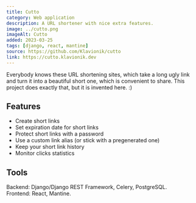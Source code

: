 ```yaml
---
title: Cutto
category: Web application
description: A URL shortener with nice extra features.
image: ../cutto.png
imageAlt: Cutto
added: 2023-03-25
tags: [django, react, mantine]
source: https://github.com/Klavionik/cutto
link: https://cutto.klavionik.dev
---
```


Everybody knows these URL shortening sites, which take a long ugly link and turn it 
into a beautiful short one, which is convenient to share. This project does exactly that, 
but it is invented here. :)

## Features

- Create short links
- Set expiration date for short links
- Protect short links with a password
- Use a custom link alias (or stick with a pregenerated one)
- Keep your short link history
- Monitor clicks statistics

## Tools

Backend: Django/Django REST Framework, Celery, PostgreSQL.  
Frontend: React, Mantine.
